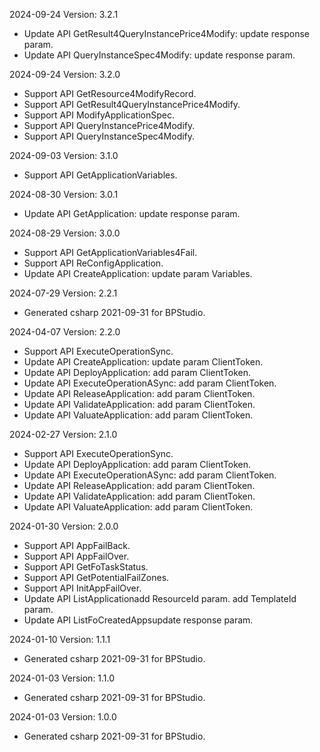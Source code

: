 2024-09-24 Version: 3.2.1
- Update API GetResult4QueryInstancePrice4Modify: update response param.
- Update API QueryInstanceSpec4Modify: update response param.


2024-09-24 Version: 3.2.0
- Support API GetResource4ModifyRecord.
- Support API GetResult4QueryInstancePrice4Modify.
- Support API ModifyApplicationSpec.
- Support API QueryInstancePrice4Modify.
- Support API QueryInstanceSpec4Modify.


2024-09-03 Version: 3.1.0
- Support API GetApplicationVariables.


2024-08-30 Version: 3.0.1
- Update API GetApplication: update response param.


2024-08-29 Version: 3.0.0
- Support API GetApplicationVariables4Fail.
- Support API ReConfigApplication.
- Update API CreateApplication: update param Variables.


2024-07-29 Version: 2.2.1
- Generated csharp 2021-09-31 for BPStudio.

2024-04-07 Version: 2.2.0
- Support API ExecuteOperationSync.
- Update API CreateApplication: update param ClientToken.
- Update API DeployApplication: add param ClientToken.
- Update API ExecuteOperationASync: add param ClientToken.
- Update API ReleaseApplication: add param ClientToken.
- Update API ValidateApplication: add param ClientToken.
- Update API ValuateApplication: add param ClientToken.


2024-02-27 Version: 2.1.0
- Support API ExecuteOperationSync.
- Update API DeployApplication: add param ClientToken.
- Update API ExecuteOperationASync: add param ClientToken.
- Update API ReleaseApplication: add param ClientToken.
- Update API ValidateApplication: add param ClientToken.
- Update API ValuateApplication: add param ClientToken.


2024-01-30 Version: 2.0.0
- Support API AppFailBack.
- Support API AppFailOver.
- Support API GetFoTaskStatus.
- Support API GetPotentialFailZones.
- Support API InitAppFailOver.
- Update API ListApplicationadd ResourceId param.
add TemplateId param.
- Update API ListFoCreatedAppsupdate response param.


2024-01-10 Version: 1.1.1
- Generated csharp 2021-09-31 for BPStudio.

2024-01-03 Version: 1.1.0
- Generated csharp 2021-09-31 for BPStudio.

2024-01-03 Version: 1.0.0
- Generated csharp 2021-09-31 for BPStudio.

